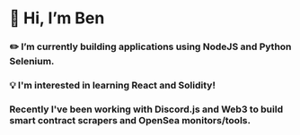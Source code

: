 # 👋 Hi, I’m Ben
### ✏️ I’m currently building applications using NodeJS and Python Selenium.
### 💡 I'm interested in learning React and Solidity!
### Recently I've been working with Discord.js and Web3 to build smart contract scrapers and OpenSea monitors/tools.
